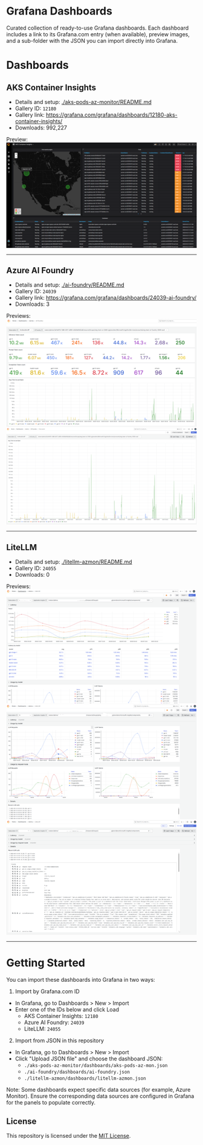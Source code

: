 # Grafana Dashboards

Curated collection of ready-to-use Grafana dashboards. Each dashboard includes a link to its Grafana.com entry (when available), preview images, and a sub-folder with the JSON you can import directly into Grafana.

# Dashboards

## AKS Container Insights
- Details and setup: [./aks-pods-az-monitor/README.md](./aks-pods-az-monitor/README.md)  
- Gallery ID: `12180`  
- Gallery link: https://grafana.com/grafana/dashboards/12180-aks-container-insights/  
- Downloads: 992,227

Preview:
![AKS Container Insights](./aks-pods-az-monitor/aks-az-mon.PNG)

---

## Azure AI Foundry
- Details and setup: [./ai-foundry/README.md](./ai-foundry/README.md)  
- Gallery ID: `24039`  
- Gallery link: https://grafana.com/grafana/dashboards/24039-ai-foundry/
- Downloads: 3

Previews:
![Azure AI Foundry – Overview](./ai-foundry/ai-foundry-top-section.png)
![Azure AI Foundry – Latency](./ai-foundry/ai-foundry-latency.png)

---

## LiteLLM
- Details and setup: [./litellm-azmon/README.md](./litellm-azmon/README.md)  
- Gallery ID: `24055`  
- Downloads: 0

Previews:
![LiteLLM – Latency](./litellm-azmon/litellm-latency-2509.png)
![LiteLLM – Usage](./litellm-azmon/litellm-usage-2509.png)
![LiteLLM – Prompt Details](./litellm-azmon/litellm-prompt-details-2509.png)

---

# Getting Started

You can import these dashboards into Grafana in two ways:

1) Import by Grafana.com ID  
- In Grafana, go to Dashboards > New > Import  
- Enter one of the IDs below and click Load  
  - AKS Container Insights: `12180`  
  - Azure AI Foundry: `24039`  
  - LiteLLM: `24055`  

2) Import from JSON in this repository  
- In Grafana, go to Dashboards > New > Import  
- Click "Upload JSON file" and choose the dashboard JSON:
  - `./aks-pods-az-monitor/dashboards/aks-pods-az-mon.json`
  - `./ai-foundry/dashboards/ai-foundry.json`
  - `./litellm-azmon/dashboards/litellm-azmon.json`

Note: Some dashboards expect specific data sources (for example, Azure Monitor). Ensure the corresponding data sources are configured in Grafana for the panels to populate correctly.

## License

This repository is licensed under the [MIT License](./LICENSE).
